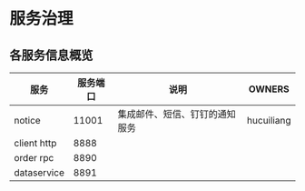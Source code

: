 # 服务治理

## 各服务信息概览

| 服务          | 服务端口   | 说明              | OWNERS     |
|-------------|--------|-----------------|------------|
| notice      | 11001  | 集成邮件、短信、钉钉的通知服务 | hucuiliang |
| client http | 8888   |                 |            |
| order rpc   | 8890   |                 |            |
| dataservice | 8891 | ||